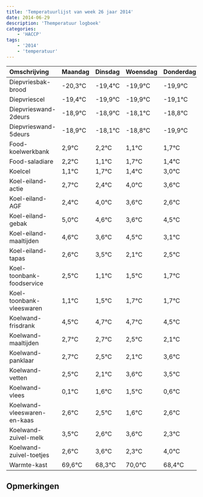 ```yaml
---
title: 'Temperatuurlijst van week 26 jaar 2014'
date: 2014-06-29
description: 'Themperatuur logboek'
categories:
    - 'HACCP'
tags:
    - '2014'
    - 'temperatuur'
---
```

|Omschrijving|Maandag|Dinsdag|Woensdag|Donderdag|Vrijdag|Zaterdag|Zondag|
|:---|:---|:---|:---|:---|:---|:---|:---|
|Diepvriesbak-brood|-20,3°C|-19,4°C|-19,9°C|-19,9°C|-19,1°C|-19,8°C|-20,9°C|
|Diepvriescel|-19,4°C|-19,9°C|-19,9°C|-19,1°C|-19,8°C|-20,9°C|-20,3°C|
|Diepvrieswand-2deurs|-18,9°C|-18,9°C|-18,1°C|-18,8°C|-19,9°C|-19,3°C|-19,6°C|
|Diepvrieswand-5deurs|-18,9°C|-18,1°C|-18,8°C|-19,9°C|-19,3°C|-19,6°C|-18,0°C|
|Food-koelwerkbank|2,9°C|2,2°C|1,1°C|1,7°C|1,4°C|3,0°C|2,6°C|
|Food-saladiare|2,2°C|1,1°C|1,7°C|1,4°C|3,0°C|2,6°C|1,6°C|
|Koelcel|1,1°C|1,7°C|1,4°C|3,0°C|2,6°C|1,6°C|2,5°C|
|Koel-eiland-actie|2,7°C|2,4°C|4,0°C|3,6°C|2,6°C|3,5°C|2,1°C|
|Koel-eiland-AGF|2,4°C|4,0°C|3,6°C|2,6°C|3,5°C|2,1°C|2,5°C|
|Koel-eiland-gebak|5,0°C|4,6°C|3,6°C|4,5°C|3,1°C|3,5°C|3,7°C|
|Koel-eiland-maaltijden|4,6°C|3,6°C|4,5°C|3,1°C|3,5°C|3,7°C|3,7°C|
|Koel-eiland-tapas|2,6°C|3,5°C|2,1°C|2,5°C|2,7°C|2,7°C|2,5°C|
|Koel-toonbank-foodservice|2,5°C|1,1°C|1,5°C|1,7°C|1,7°C|1,5°C|1,1°C|
|Koel-toonbank-vleeswaren|1,1°C|1,5°C|1,7°C|1,7°C|1,5°C|1,1°C|2,6°C|
|Koelwand-frisdrank|4,5°C|4,7°C|4,7°C|4,5°C|4,1°C|5,6°C|5,5°C|
|Koelwand-maaltijden|2,7°C|2,7°C|2,5°C|2,1°C|3,6°C|3,5°C|2,6°C|
|Koelwand-panklaar|2,7°C|2,5°C|2,1°C|3,6°C|3,5°C|2,6°C|3,6°C|
|Koelwand-vetten|2,5°C|2,1°C|3,6°C|3,5°C|2,6°C|3,6°C|2,3°C|
|Koelwand-vlees|0,1°C|1,6°C|1,5°C|0,6°C|1,6°C|0,3°C|2,0°C|
|Koelwand-vleeswaren-en-kaas|2,6°C|2,5°C|1,6°C|2,6°C|1,3°C|3,0°C|1,4°C|
|Koelwand-zuivel-melk|3,5°C|2,6°C|3,6°C|2,3°C|4,0°C|2,4°C|2,7°C|
|Koelwand-zuivel-toetjes|2,6°C|3,6°C|2,3°C|4,0°C|2,4°C|2,7°C|2,8°C|
|Warmte-kast|69,6°C|68,3°C|70,0°C|68,4°C|68,7°C|68,8°C|68,1°C|

## Opmerkingen



